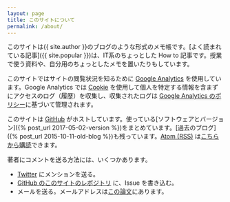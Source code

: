 ```yaml
---
layout: page
title: このサイトについて
permalink: /about/
---
```

このサイトは{{ site.author }}のブログのような形式のメモ帳です。[よく読まれている記事]({{ site.popular }})は、IT系のちょっとした How to 記事です。授業で使う資料や、自分用のちょっとしたメモを置いたりもしています。

このサイトではサイトの閲覧状況を知るために [Google Analytics](https://www.google.com/intl/ja/analytics/) を使用しています。Google Analytics では [Cookie](https://ja.wikipedia.org/wiki/HTTP_cookie) を使用して個人を特定する情報を含まずにアクセスのログ（履歴）を収集し、収集されたログは [Google Analytics のポリシー](https://support.google.com/analytics/answer/6004245)に基づいて管理されます。

このサイトは [GitHub](https://github.com/) がホストしています。使っている[ソフトウェアとバージョン]({% post_url 2017-05-02-version %})をまとめています。[過去のブログ]({% post_url 2015-10-11-old-blog %})も残っています。[Atom (RSS)](https://ja.wikipedia.org/wiki/Atom_(%E3%82%A6%E3%82%A7%E3%83%96%E3%82%B3%E3%83%B3%E3%83%86%E3%83%B3%E3%83%84%E9%85%8D%E4%BF%A1)) は[こちらから購読](/feed.xml)できます。

著者にコメントを送る方法には、いくつかあります。

<ul>
<li><a href="http://twitter.com/seki/">Twitter</a> にメンションを送る。</li>
<li><a href="https://github.com/sekika/sekika.github.io">GitHub のこのサイトのレポジトリ</a> に、Issue を書き込む。</li>
<li>メールを送る。メールアドレスは<a href="http://www.sciencedirect.com/science/article/pii/S0016706115000622">この論文</a>にあります。</li>
</ul>

